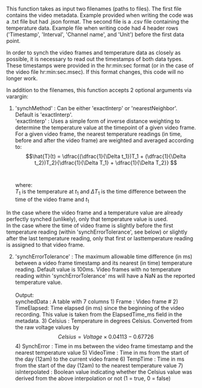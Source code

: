 This function takes as input two filenames (paths to files). The first file contains the video metadata. Example provided when writing the code was a .txt file but had .json format. The second file is a .csv file containing the temperature data. Example file when writing code had 4 header rows ('Timestamp', 'Interval', 'Channel name', and 'Unit') before the first data point.

In order to synch the video frames and temperature data as closely as possible, it is necessary to read out the timestamps of both data types. These timestamps were provided in the hr:min:sec format (or in the case of the video file hr:min:sec.msec). If this format changes, this code will no longer work.

In addition to the filenames, this function accepts 2 optional arguments via varargin:

1) 'synchMethod' : Can be either 'exactInterp' or 'nearestNeighbor'. Default is 'exactInterp'.\
'exactInterp'
: Uses a simple form of inverse distance weighting to determine the temperature value at the timepoint of a given video frame. For a given video frame, the nearest temperature readings (in time, before and after the video frame) are weighted and averaged according to:\
$$\hat{T}(t) =  \dfrac{(\dfrac{1}{\Delta t_1})T_1 + (\dfrac{1}{\Delta t_2})T_2}{\dfrac{1}{\Delta T_1} + \dfrac{1}{\Delta T_2}} $$ \
\
where:\
$T_1$ is the temperature at $t_1$ and $\Delta T_1$ is the time difference between the time of the video frame and $t_1$

In the case where the video frame and a temperature value are already perfectly synched (unlikely), only that temperature value is used.\
In the case where the time of video frame is slightly before the first temperature reading (within 'synchErrorTolerance', see below) or slightly after the last temperature reading, only that first or lasttemperature reading is assigned to that video frame.

2) 'synchErrorTolerance'
: The maximum allowable time difference (in ms) between a video frame timestamp and its nearest (in time) temperature reading. Default value is 100ms. Video frames with no temperature reading within 'synchErrorTolerance' ms will have a NaN as the reported temperature value.\
\
Output:\
synchedData
: A table with 7 columns
1\) Frame      : Video frame #
2\) TimeElapsed: Time elapsed (in ms) since the beginning of the video recording. This value is taken from the ElapsedTime_ms field in the metadata.
3\) Celsius    : Temperature in degrees Celsius. Converted from the raw voltage values by $$Celsius = Voltage \times 0.04113 - 0.67726$$
4\) SynchError : Time in ms between the video frame timestamp and the nearest temperature value
5\) VideoTime  : Time in ms from the start of the day (12am) to the current video frame
6\) TempTime   : Time in ms from the start of the day (12am) to the nearest temperature value
7\) isInterpolated : Boolean value indicating whether the Celsius value was derived from the above interpolation or not (1 = true, 0 = false)


